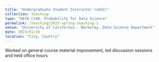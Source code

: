 ```yaml
---
title: "Undergraduate Student Instructor (uGSI)"
collection: teaching
type: "DATA C140. Probability for Data Science"
permalink: /teaching/2023-spring-teaching-1
venue: "University of California - Berkeley, Data Science Department"
date: 2023/01/20
location: "City, Country"
---
```


Worked on general course material improvement, led discussion sessions and held office hours
